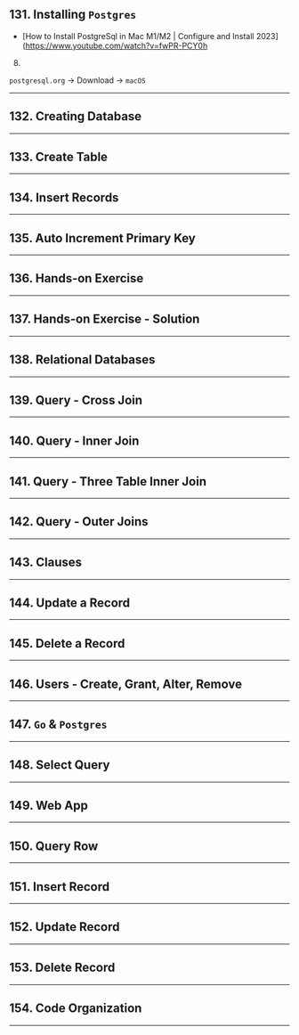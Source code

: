 ## 131. Installing `Postgres`

* [How to Install PostgreSql in Mac M1/M2 | Configure and Install 2023](https://www.youtube.com/watch?v=fwPR-PCY0h
8)

`postgresql.org` -> Download -> `macOS`

***

## 132. Creating Database

***

## 133. Create Table

***

## 134. Insert Records

***

## 135. Auto Increment Primary Key

***

## 136. Hands-on Exercise

***

## 137. Hands-on Exercise - Solution

***

## 138. Relational Databases

***

## 139. Query - Cross Join

***

## 140. Query - Inner Join

***

## 141. Query - Three Table Inner Join

***

## 142. Query - Outer Joins

***

## 143. Clauses

***

## 144. Update a Record

***

## 145. Delete a Record

***

## 146. Users - Create, Grant, Alter, Remove

***

## 147. `Go` & `Postgres`

***

## 148. Select Query

***

## 149. Web App

***

## 150. Query Row

***

## 151. Insert Record

***

## 152. Update Record

***

## 153. Delete Record

***

## 154. Code Organization

***
















